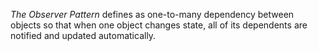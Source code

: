 *The Observer Pattern* defines as one-to-many dependency between objects so that when one object changes state, all of
its dependents are notified and updated automatically.